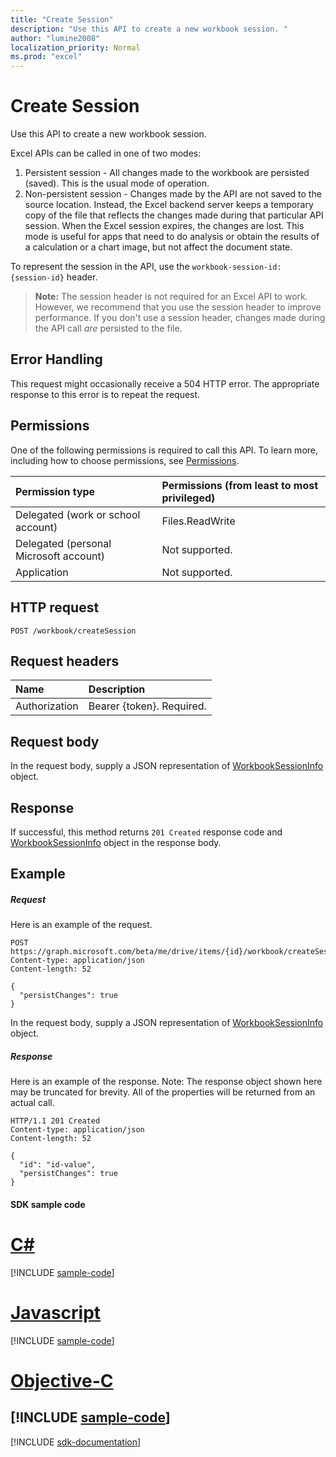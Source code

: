 ```yaml
---
title: "Create Session"
description: "Use this API to create a new workbook session. "
author: "lumine2008"
localization_priority: Normal
ms.prod: "excel"
---
```


# Create Session

Use this API to create a new workbook session. 

Excel APIs can be called in one of two modes: 

1. Persistent session - All changes made to the workbook are persisted (saved). This is the usual mode of operation. 
2. Non-persistent session - Changes made by the API are not saved to the source location. Instead, the Excel backend server keeps a temporary copy of the file that reflects the changes made during that particular API session. When the Excel session expires, the changes are lost. This mode is useful for apps that need to do analysis or obtain the results of a calculation or a chart image, but not affect the document state.   

To represent the session in the API, use the `workbook-session-id: {session-id}` header. 

>**Note:** The session header is not required for an Excel API to work. However, we recommend that you use the session header to improve performance. If you don't use a session header, changes made during the API call _are_ persisted to the file.  

## Error Handling

This request might occasionally receive a 504 HTTP error. The appropriate response to this error is to repeat the request.

## Permissions
One of the following permissions is required to call this API. To learn more, including how to choose permissions, see [Permissions](/graph/permissions-reference).

|Permission type      | Permissions (from least to most privileged)              |
|:--------------------|:---------------------------------------------------------|
|Delegated (work or school account) | Files.ReadWrite    |
|Delegated (personal Microsoft account) | Not supported.    |
|Application | Not supported. |

## HTTP request
<!-- { "blockType": "ignored" } -->
```http
POST /workbook/createSession

```
## Request headers
| Name       | Description|
|:---------------|:----------|
| Authorization  | Bearer {token}. Required. |

## Request body
In the request body, supply a JSON representation of [WorkbookSessionInfo](../resources/workbooksessioninfo.md) object.

## Response

If successful, this method returns `201 Created` response code and [WorkbookSessionInfo](../resources/workbooksessioninfo.md) object in the response body.

## Example
##### Request
Here is an example of the request.
<!-- {
  "blockType": "request",
  "name": "create_excel_session"
}-->
```http
POST https://graph.microsoft.com/beta/me/drive/items/{id}/workbook/createSession
Content-type: application/json
Content-length: 52

{
  "persistChanges": true
}
```
In the request body, supply a JSON representation of [WorkbookSessionInfo](../resources/workbooksessioninfo.md) object.

##### Response
Here is an example of the response. Note: The response object shown here may be truncated for brevity. All of the properties will be returned from an actual call.
<!-- {
  "blockType": "response",
  "truncated": true,
  "@odata.type": "microsoft.graph.workbookSessionInfo"
} -->
```http
HTTP/1.1 201 Created
Content-type: application/json
Content-length: 52

{
  "id": "id-value",
  "persistChanges": true
}
```
#### SDK sample code
# [C#](#tab/cs)
[!INCLUDE [sample-code](../includes/create_excel_session-Cs-snippets.md)]

# [Javascript](#tab/javascript)
[!INCLUDE [sample-code](../includes/create_excel_session-Javascript-snippets.md)]

# [Objective-C](#tab/objective-c)
[!INCLUDE [sample-code](../includes/create_excel_session-Objective-C-snippets.md)]
---

[!INCLUDE [sdk-documentation](../includes/snippets_sdk_documentation_link.md)]

<!-- uuid: 8fcb5dbc-d5aa-4681-8e31-b001d5168d79 
2015-10-25 14:57:30 UTC -->
<!-- {
  "type": "#page.annotation",
  "description": "Example",
  "keywords": "",
  "section": "documentation",
  "tocPath": "",
  "suppressions": [
    "Error: /api-reference/beta/api/workbook-createsession.md:\r\n      BookmarkMissing: '[#tab/objective-c](Objective-C)'. Did you mean: #objective-c (score: 4)",
    "Error: /api-reference/beta/api/workbook-createsession.md:\r\n      BookmarkMissing: '[#tab/cs](C#)'. Did you mean: #c (score: 5)",
    "Error: /api-reference/beta/api/workbook-createsession.md:\r\n      BookmarkMissing: '[#tab/javascript](Javascript)'. Did you mean: #javascript (score: 4)"
  ]
}-->
